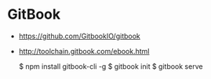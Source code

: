 # GitBook

* https://github.com/GitbookIO/gitbook
* http://toolchain.gitbook.com/ebook.html

    $ npm install gitbook-cli -g
    $ gitbook init
    $ gitbook serve

